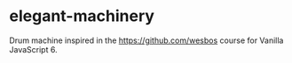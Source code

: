 # elegant-machinery
Drum machine inspired in the https://github.com/wesbos course for Vanilla JavaScript 6. 
